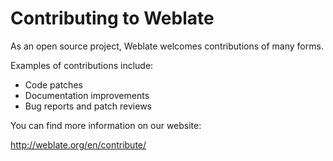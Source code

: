 # Contributing to Weblate

As an open source project, Weblate welcomes contributions of many forms.

Examples of contributions include:

* Code patches
* Documentation improvements
* Bug reports and patch reviews

You can find more information on our website:

http://weblate.org/en/contribute/
